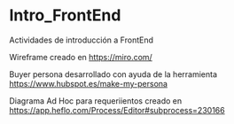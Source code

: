 # Intro_FrontEnd
Actividades de introducción a FrontEnd

Wireframe creado en https://miro.com/

Buyer persona desarrollado con ayuda de la herramienta https://www.hubspot.es/make-my-persona

Diagrama Ad Hoc para requeriientos creado en https://app.heflo.com/Process/Editor#subprocess=230166
